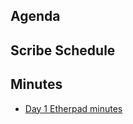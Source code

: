 
## Agenda

## Scribe Schedule

## Minutes

* [Day 1 Etherpad minutes](https://pad.w3ctag.org/p/2017-07-25-minutes.md)
